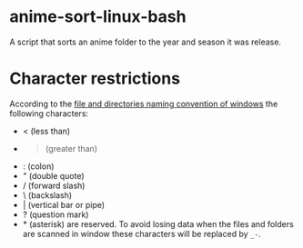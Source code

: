 # anime-sort-linux-bash
A script that sorts an anime folder to the year and season it was release. 

# Character restrictions
According to the [file and directories naming convention of windows](https://msdn.microsoft.com/en-us/library/windows/desktop/aa365247(v=vs.85).aspx) the following characters:
+ < (less than)
+ > (greater than)
+ : (colon)
+ " (double quote)
+ / (forward slash)
+ \ (backslash)
+ | (vertical bar or pipe)
+ ? (question mark)
+ \* (asterisk)
are reserved. To avoid losing data when the files and folders are scanned in window these characters will be replaced by `_-`.

